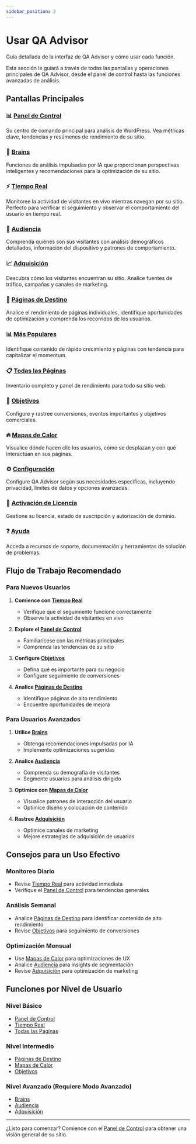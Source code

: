 ```yaml
---
sidebar_position: 2
---
```


# Usar QA Advisor

Guía detallada de la interfaz de QA Advisor y cómo usar cada función.

Esta sección le guiará a través de todas las pantallas y operaciones principales de QA Advisor, desde el panel de control hasta las funciones avanzadas de análisis.

## Pantallas Principales

### 📊 [Panel de Control](/docs/user-manual/screens-and-operations/dashboard)
Su centro de comando principal para análisis de WordPress. Vea métricas clave, tendencias y resúmenes de rendimiento de su sitio.

### 🧠 [Brains](/docs/user-manual/screens-and-operations/brains)
Funciones de análisis impulsadas por IA que proporcionan perspectivas inteligentes y recomendaciones para la optimización de su sitio.

### ⚡ [Tiempo Real](/docs/user-manual/screens-and-operations/realtime)
Monitoree la actividad de visitantes en vivo mientras navegan por su sitio. Perfecto para verificar el seguimiento y observar el comportamiento del usuario en tiempo real.

### 👥 [Audiencia](/docs/user-manual/screens-and-operations/audience)
Comprenda quiénes son sus visitantes con análisis demográficos detallados, información del dispositivo y patrones de comportamiento.

### 📈 [Adquisición](/docs/user-manual/screens-and-operations/acquisition)
Descubra cómo los visitantes encuentran su sitio. Analice fuentes de tráfico, campañas y canales de marketing.

### 🎯 [Páginas de Destino](/docs/user-manual/screens-and-operations/landing-pages)
Analice el rendimiento de páginas individuales, identifique oportunidades de optimización y comprenda los recorridos de los usuarios.

### 📊 [Más Populares](/docs/user-manual/screens-and-operations/top-growing)
Identifique contenido de rápido crecimiento y páginas con tendencia para capitalizar el momentum.

### 📋 [Todas las Páginas](/docs/user-manual/screens-and-operations/all-pages)
Inventario completo y panel de rendimiento para todo su sitio web.

### 🎯 [Objetivos](/docs/user-manual/screens-and-operations/goals)
Configure y rastree conversiones, eventos importantes y objetivos comerciales.

### 🔥 [Mapas de Calor](/docs/user-manual/screens-and-operations/heatmaps)
Visualice dónde hacen clic los usuarios, cómo se desplazan y con qué interactúan en sus páginas.

### ⚙️ [Configuración](/docs/user-manual/screens-and-operations/settings)
Configure QA Advisor según sus necesidades específicas, incluyendo privacidad, límites de datos y opciones avanzadas.

### 🔑 [Activación de Licencia](/docs/user-manual/screens-and-operations/license-activation)
Gestione su licencia, estado de suscripción y autorización de dominio.

### ❓ [Ayuda](/docs/user-manual/screens-and-operations/help)
Acceda a recursos de soporte, documentación y herramientas de solución de problemas.

## Flujo de Trabajo Recomendado

### Para Nuevos Usuarios

1. **Comience con [Tiempo Real](/docs/user-manual/screens-and-operations/realtime)**
   - Verifique que el seguimiento funcione correctamente
   - Observe la actividad de visitantes en vivo

2. **Explore el [Panel de Control](/docs/user-manual/screens-and-operations/dashboard)**
   - Familiarícese con las métricas principales
   - Comprenda las tendencias de su sitio

3. **Configure [Objetivos](/docs/user-manual/screens-and-operations/goals)**
   - Defina qué es importante para su negocio
   - Configure seguimiento de conversiones

4. **Analice [Páginas de Destino](/docs/user-manual/screens-and-operations/landing-pages)**
   - Identifique páginas de alto rendimiento
   - Encuentre oportunidades de mejora

### Para Usuarios Avanzados

1. **Utilice [Brains](/docs/user-manual/screens-and-operations/brains)**
   - Obtenga recomendaciones impulsadas por IA
   - Implemente optimizaciones sugeridas

2. **Analice [Audiencia](/docs/user-manual/screens-and-operations/audience)**
   - Comprenda su demografía de visitantes
   - Segmente usuarios para análisis dirigido

3. **Optimice con [Mapas de Calor](/docs/user-manual/screens-and-operations/heatmaps)**
   - Visualice patrones de interacción del usuario
   - Optimice diseño y colocación de contenido

4. **Rastree [Adquisición](/docs/user-manual/screens-and-operations/acquisition)**
   - Optimice canales de marketing
   - Mejore estrategias de adquisición de usuarios

## Consejos para un Uso Efectivo

### Monitoreo Diario
- Revise [Tiempo Real](/docs/user-manual/screens-and-operations/realtime) para actividad inmediata
- Verifique el [Panel de Control](/docs/user-manual/screens-and-operations/dashboard) para tendencias generales

### Análisis Semanal
- Analice [Páginas de Destino](/docs/user-manual/screens-and-operations/landing-pages) para identificar contenido de alto rendimiento
- Revise [Objetivos](/docs/user-manual/screens-and-operations/goals) para seguimiento de conversiones

### Optimización Mensual
- Use [Mapas de Calor](/docs/user-manual/screens-and-operations/heatmaps) para optimizaciones de UX
- Analice [Audiencia](/docs/user-manual/screens-and-operations/audience) para insights de segmentación
- Revise [Adquisición](/docs/user-manual/screens-and-operations/acquisition) para optimización de marketing

## Funciones por Nivel de Usuario

### Nivel Básico
- [Panel de Control](/docs/user-manual/screens-and-operations/dashboard)
- [Tiempo Real](/docs/user-manual/screens-and-operations/realtime)
- [Todas las Páginas](/docs/user-manual/screens-and-operations/all-pages)

### Nivel Intermedio
- [Páginas de Destino](/docs/user-manual/screens-and-operations/landing-pages)
- [Mapas de Calor](/docs/user-manual/screens-and-operations/heatmaps)
- [Objetivos](/docs/user-manual/screens-and-operations/goals)

### Nivel Avanzado (Requiere Modo Avanzado)
- [Brains](/docs/user-manual/screens-and-operations/brains)
- [Audiencia](/docs/user-manual/screens-and-operations/audience)
- [Adquisición](/docs/user-manual/screens-and-operations/acquisition)

---

¿Listo para comenzar? Comience con el [Panel de Control](/docs/user-manual/screens-and-operations/dashboard) para obtener una visión general de su sitio.
